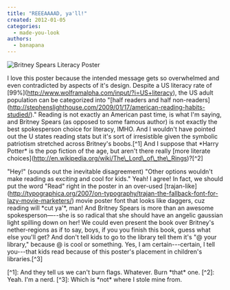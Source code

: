 ```yaml
---
title: "REEEAAAAD, ya'll!"
created: 2012-01-05
categories: 
  - made-you-look
authors: 
  - banapana
---
```


![Britney Spears Literacy Poster](assets/images/Britney.jpg)

I love this poster because the intended message gets so overwhelmed and even contradicted by aspects of it's design. Despite a US literacy rate of \[99%\](http://www.wolframalpha.com/input/?i=US+literacy), the US adult population can be categorized into "\[half readers and half non-readers\](http://stephenslighthouse.com/2009/01/17/american-reading-habits-studied/)." Reading is not exactly an American past time, is what I'm saying, and Britney Spears (as opposed to some famous author) is not exactly the best spokesperson choice for literacy, IMHO. And I wouldn't have pointed out the U states reading stats but it's sort of irresistible given the symbolic patriotism stretched across Britney's boobs.\[^1\] And I suppose that \*Harry Potter\* is the pop fiction of the age, but aren't there really \[more literate choices\](http://en.wikipedia.org/wiki/The\_Lord\_of\_the\_Rings)?\[^2\]

"Hey!" (sounds out the inevitable disagreement) "Other options wouldn't make reading as exciting and cool for kids." Yeah! I agree! In fact, we should put the word "Read" right in the poster in an over-used \[trajan-like\](http://typographica.org/2007/on-typography/trajan-the-fallback-font-for-lazy-movie-marketers/) movie poster font that looks like daggers, cuz reading will \*cut ya'\*, man! And Britney Spears is more than an awesome spokesperson—--she is so radical that she should have an angelic gaussian light spilling down on her! We could even present the book over Britney's nether-regions as if to say, boys, if you you finish this book, guess what else you'll get? And don't tell kids to go to the library tell them it's "@ your library," because @ is cool or something. Yes, I am certain---certain, I tell you---that kids read because of this poster's placement in children's libraries.\[^3\]

\[^1\]: And they tell us we can't burn flags. Whatever. Burn \*that\* one. \[^2\]: Yeah. I'm a nerd. \[^3\]: Which is \*not\* where I stole mine from.
